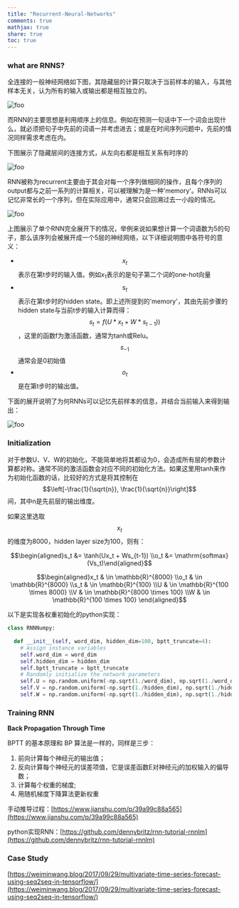 ```yaml
---
title: "Recurrent-Neural-Networks"
comments: true
mathjax: true
share: true
toc: true
---
```


### what are RNNS?

全连接的一般神经网络如下图，其隐藏层的计算只取决于当前样本的输入，与其他样本无关，认为所有的输入或输出都是相互独立的。

![foo](https://upload-images.jianshu.io/upload_images/1667471-7d73a2ab30e3353a.png?imageMogr2/auto-orient/strip%7CimageView2/2/w/478)

而RNN的主要思想是利用顺序上的信息。例如在预测一句话中下一个词会出现什么，就必须把句子中先前的词语一并考虑进去；或是在时间序列问题中，先前的情况同样需求考虑在内。

下图展示了隐藏层间的连接方式，从左向右都是相互关系有时序的

![foo](http://img.blog.csdn.net/20161112232627589?watermark/2/text/aHR0cDovL2Jsb2cuY3Nkbi5uZXQv/font/5a6L5L2T/fontsize/400/fill/I0JBQkFCMA==/dissolve/70/gravity/Center)

RNN被称为recurrent主要由于其会对每一个序列做相同的操作，且每个序列的output都与之前一系列的计算相关，可以被理解为是一种'memory'。RNNs可以记忆非常长的一个序列，但在实际应用中，通常只会回溯过去一小段的情况。

![foo](http://d3kbpzbmcynnmx.cloudfront.net/wp-content/uploads/2015/09/rnn.jpg)

上图展示了单个RNN完全展开下的情况，举例来说如果想计算一个词语数为5的句子，那么该序列会被展开成一个5层的神经网络，以下详细说明图中各符号的意义：

*  $$x_t$$表示在第t步时的输入值。例如$x_1$表示的是句子第二个词的one-hot向量
*  $$s_t$$表示在第t步时的hidden state。即上述所提到的'memory'，其由先前步骤的hidden state与当前t步的输入计算而得：$$s_t = f(U*x_t+W*s_{t-1}))$$，这里的函数f为激活函数，通常为tanh或Relu。$$s_{-1}$$通常会是0初始值
*  $$o_t$$是在第t步时的输出值。

下面的展开说明了为何RNNs可以记忆先前样本的信息，并结合当前输入来得到输出：

![foo](https://upload-images.jianshu.io/upload_images/1667471-a3efd4e7588c38fe.png?imageMogr2/auto-orient/strip%7CimageView2/2/w/553)

### Initialization

对于参数U、V、W的初始化，不能简单地将其都设为0，会造成所有层的参数计算都对称。通常不同的激活函数会对应不同的初始化方法。如果这里用tanh来作为初始化函数的话，比较好的方式是将其控制在$$\left[-\frac{1}{\sqrt{n}}, \frac{1}{\sqrt{n}}\right]$$间，其中n是先前层的输出维度。

如果这里选取$$x_t$$的维度为8000，hidden layer size为100，则有：

$$\begin{aligned}s_t &= \tanh(Ux_t + Ws_{t-1}) \\o_t &= \mathrm{softmax}(Vs_t)\end{aligned}$$

$$\begin{aligned}x_t & \in \mathbb{R}^{8000} \\o_t & \in \mathbb{R}^{8000} \\s_t & \in \mathbb{R}^{100} \\U & \in \mathbb{R}^{100 \times 8000} \\V & \in \mathbb{R}^{8000 \times 100} \\W & \in \mathbb{R}^{100 \times 100} \end{aligned}$$



以下是实现各权重初始化的python实现：

```python
class RNNNumpy:
  
  def __init__(self, word_dim, hidden_dim=100, bptt_truncate=4):
    # Assign instance variables
    self.word_dim = word_dim
    self.hidden_dim = hidden_dim
    self.bptt_truncate = bptt_truncate
    # Randomly initialize the network parameters
    self.U = np.random.uniform(-np.sqrt(1./word_dim), np.sqrt(1./word_dim), (hidden_dim, word_dim))
    self.V = np.random.uniform(-np.sqrt(1./hidden_dim), np.sqrt(1./hidden_dim), (word_dim, hidden_dim))
    self.W = np.random.uniform(-np.sqrt(1./hidden_dim), np.sqrt(1./hidden_dim), (hidden_dim, hidden_dim))
```


### Training RNN

**Back Propagation Through Time**

BPTT 的基本原理和 BP 算法是一样的，同样是三步：

1. 前向计算每个神经元的输出值；
2. 反向计算每个神经元的误差项值，它是误差函数E对神经元j的加权输入的偏导数；
3. 计算每个权重的梯度;
4. 用随机梯度下降算法更新权重

手动推导过程：[https://www.jianshu.com/p/39a99c88a565](https://www.jianshu.com/p/39a99c88a565)

python实现RNN：[https://github.com/dennybritz/rnn-tutorial-rnnlm](https://github.com/dennybritz/rnn-tutorial-rnnlm)



### Case Study

[https://weiminwang.blog/2017/09/29/multivariate-time-series-forecast-using-seq2seq-in-tensorflow/](https://weiminwang.blog/2017/09/29/multivariate-time-series-forecast-using-seq2seq-in-tensorflow/)